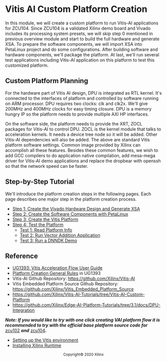 # Vitis AI Custom Platform Creation

In this module, we will create a custom platform to run Vitis-AI applications for ZCU104. Since ZCU104 is a validated Xilinx demo board and Vivado includes its processing system presets, we will skip step 0 mentioned in previous overview module and start to build the full hardware and generate XSA. To prepare the software components, we will import XSA into PetaLinux project and do some configurations. After building software and hardware components, we'll package the platform. At last, we'll run several test applications including Vitis-AI application on this platform to test this customized platform.



## Custom Platform Planning

For the hardware part of Vitis AI design, DPU is integrated as RTL kernel. It's connected to the interfaces of platform and controlled by software running on ARM processor. DPU requires two clocks: clk and clk2x. We'll give 200MHz and 400MHz clocks for easy timing closure. DPU is a memory hungry IP so the platform needs to provide multiple AXI HP interfaces.

On the software side, the platform needs to provide the XRT, ZOCL packages for Vitis-AI to control DPU. ZOCL is the kernel module that talks to acceleration kernels. It needs a device tree node so it will be added. Other Vitis-AI dependencies will also be added. The above are standard Vitis platform software settings. Common image provided by Xilinx can accomplish all these features. Besides these common features, we wish to add GCC compilers to do application native compilation, add mesa-mega driver for Vitis-AI demo applications and replace the dropbear with openssh so that the network speed can be faster.



## Step-by-Step Tutorial

We'll introduce the platform creation steps in the following pages. Each page describes one major step in the platform creation process.  

- [Step 1: Create the Vivado Hardware Design and Generate XSA](./step1.md)
- [Step 2: Create the Software Components with PetaLinux](./step2.md)
- [Step 3: Create the Vitis Platform](./step3.md)
- [Step 4: Test the Platform](./step4.md)
  - [Test 1: Read Platform Info](step4.md#test-1-read-platform-info)
  - [Test 2: Run Vector Addition Application](step4.md#test-2-run-vector-addition-application)
  - [Test 3: Run a DNNDK Demo](step4.md#test-3-run-a-dnndk-demo)



## Reference

- [UG1393: Vitis Acceleration Flow User Guide](https://www.xilinx.com/html_docs/xilinx2020_1/vitis_doc/index.html)
- [Platform Creation General Rules](https://www.xilinx.com/html_docs/xilinx2020_1/vitis_doc/vcm1596051749044.html) in UG1393
- Vitis-AI Github Repository: https://github.com/Xilinx/Vitis-AI
- Vitis Embedded Platform Source Github Repository: https://github.com/Xilinx/Vitis_Embedded_Platform_Source
- https://github.com/Xilinx/Vitis-AI-Tutorials/tree/Vitis-AI-Custom-Platform
- https://github.com/Xilinx/Edge-AI-Platform-Tutorials/tree/3.1/docs/DPU-Integration

***Note: If you would like to try with one click creating VAI platform flow it is recommended to try with the official base platform source code for*** [zcu102](https://github.com/Xilinx/Vitis_Embedded_Platform_Source/tree/master/Xilinx_Official_Platforms/zcu102_base) ***and*** [zcu104](https://github.com/Xilinx/Vitis_Embedded_Platform_Source/tree/master/Xilinx_Official_Platforms/zcu104_base)***.***

- [Setting up the Vitis environment](https://www.xilinx.com/html_docs/xilinx2020_1/vitis_doc/settingupvitisenvironment.html)
- [Installing Xilinx Runtime](https://www.xilinx.com/html_docs/xilinx2020_1/vitis_doc/pjr1542153622642.html)

<p align="center"><sup>Copyright&copy; 2020 Xilinx</sup></p>

